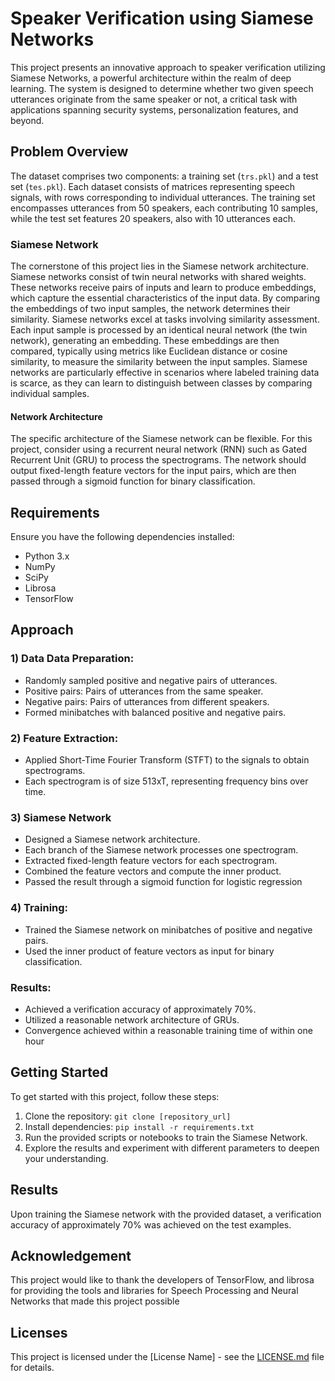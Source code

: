 # Speaker Verification using Siamese Networks

This project presents an innovative approach to speaker verification utilizing Siamese Networks, a powerful architecture within the realm of deep learning. The system is designed to determine whether two given speech utterances originate from the same speaker or not, a critical task with applications spanning security systems, personalization features, and beyond.

## Problem Overview

The dataset comprises two components: a training set (`trs.pkl`) and a test set (`tes.pkl`). Each dataset consists of matrices representing speech signals, with rows corresponding to individual utterances. The training set encompasses utterances from 50 speakers, each contributing 10 samples, while the test set features 20 speakers, also with 10 utterances each.


### Siamese Network

The cornerstone of this project lies in the Siamese network architecture. Siamese networks consist of twin neural networks with shared weights. These networks receive pairs of inputs and learn to produce embeddings, which capture the essential characteristics of the input data. By comparing the embeddings of two input samples, the network determines their similarity. Siamese networks excel at tasks involving similarity assessment. Each input sample is processed by an identical neural network (the twin network), generating an embedding. These embeddings are then compared, typically using metrics like Euclidean distance or cosine similarity, to measure the similarity between the input samples. Siamese networks are particularly effective in scenarios where labeled training data is scarce, as they can learn to distinguish between classes by comparing individual samples.


#### Network Architecture

The specific architecture of the Siamese network can be flexible. For this project, consider using a recurrent neural network (RNN) such as Gated Recurrent Unit (GRU) to process the spectrograms. The network should output fixed-length feature vectors for the input pairs, which are then passed through a sigmoid function for binary classification.

## Requirements

Ensure you have the following dependencies installed:

- Python 3.x
- NumPy
- SciPy
- Librosa
- TensorFlow


## Approach

### 1) Data Data Preparation:
-   Randomly sampled positive and negative pairs of utterances.
-   Positive pairs: Pairs of utterances from the same speaker.
-   Negative pairs: Pairs of utterances from different speakers.
-   Formed minibatches with balanced positive and negative pairs.

### 2) Feature Extraction:
-   Applied Short-Time Fourier Transform (STFT) to the signals to obtain spectrograms.
-   Each spectrogram is of size 513xT, representing frequency bins over time.


### 3) Siamese Network
-   Designed a Siamese network architecture.
-   Each branch of the Siamese network processes one spectrogram.
-   Extracted fixed-length feature vectors for each spectrogram.
-   Combined the feature vectors and compute the inner product.
-   Passed the result through a sigmoid function for logistic regression

### 4) Training:

-   Trained the Siamese network on minibatches of positive and negative pairs.
-   Used the inner product of feature vectors as input for binary classification.


### Results:
-   Achieved a verification accuracy of approximately 70%.
-   Utilized a reasonable network architecture of GRUs.
-   Convergence achieved within a reasonable training time of within one hour

## Getting Started

To get started with this project, follow these steps:

1. Clone the repository: `git clone [repository_url]`
2. Install dependencies: `pip install -r requirements.txt`
3. Run the provided scripts or notebooks to train the Siamese Network.
4. Explore the results and experiment with different parameters to deepen your understanding.

## Results

Upon training the Siamese network with the provided dataset, a verification accuracy of approximately 70% was achieved on the test examples.

## Acknowledgement

This project would like to thank the developers of TensorFlow, and librosa for providing the tools and libraries for Speech Processing and Neural Networks that made this project possible

## Licenses

This project is licensed under the [License Name] - see the [LICENSE.md](LICENSE.md) file for details.
